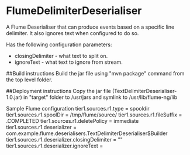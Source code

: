 # FlumeDelimiterDeserialiser
A Flume Deserialiser that can produce events based on a specific line delimiter. It also ignores text when configured to do so.

Has the following configuration parameters: 
* closingDelimiter - what text to split on.
* ignoreText - what text to ignore from stream.

##Build instructions
Build the jar file using "mvn package" command from the top level folder.

##Deployment instructions
Copy the jar file (TextDelimiterDeserialiser-1.0.jar) in "target" folder to /usr/jars and symlink to /usr/lib/flume-ng/lib

Sample Flume configuration
tier1.sources.r1.type = spooldir
tier1.sources.r1.spoolDir = /tmp/flume/source/
tier1.sources.r1.fileSuffix = .COMPLETED
tier1.sources.r1.deletePolicy = immediate
tier1.sources.r1.deserializer = com.example.flume.deserialisers.TextDelimiterDeserialiser$Builder
tier1.sources.r1.deserializer.closingDelimiter = "</element>"
tier1.sources.r1.deserializer.ignoreText = <?xml version="1.0"?>
